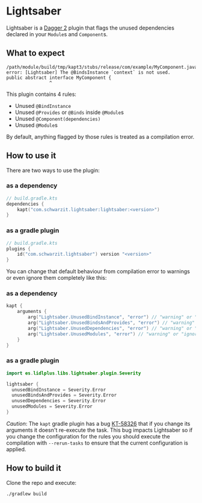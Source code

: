 # Lightsaber

Lightsaber is a [Dagger 2][dagger] plugin that flags the unused dependencies declared in your `Module`s and `Component`s.

## What to expect

```
/path/module/build/tmp/kapt3/stubs/release/com/example/MyComponent.java:6: error: [Lightsaber] The @BindsInstance `context` is not used.
public abstract interface MyComponent {
                ^
```

This plugin contains 4 rules:
- Unused `@BindInstance`
- Unused `@Provides` or `@Binds` inside `@Module`s
- Unused `@Component(dependencies)`
- Unused `@Module`s

By default, anything flagged by those rules is treated as a compilation error.


## How to use it

There are two ways to use the plugin:

### as a dependency
```kotlin
// build.gradle.kts
dependencies {
    kapt("com.schwarzit.lightsaber:lightsaber:<version>")
}
```

### as a gradle plugin
```kotlin
// build.gradle.kts
plugins {
    id("com.schwarzit.lightsaber") version "<version>"
}
```

You can change that default behaviour from compilation error to warnings or even ignore them completely like this:

### as a dependency
```kotlin
kapt {
    arguments {
        arg("Lightsaber.UnusedBindInstance", "error") // "warning" or "ignore"
        arg("Lightsaber.UnusedBindsAndProvides", "error") // "warning" or "ignore"
        arg("Lightsaber.UnusedDependencies", "error") // "warning" or "ignore"
        arg("Lightsaber.UnusedModules", "error") // "warning" or "ignore"
    }
}
```

### as a gradle plugin
```kotlin
import es.lidlplus.libs.lightsaber.plugin.Severity

lightsaber {
  unusedBindInstance = Severity.Error
  unusedBindsAndProvides = Severity.Error
  unusedDependencies = Severity.Error
  unusedModules = Severity.Error
}
```

*Caution*: The `kapt` gradle plugin has a bug [KT-58326] that if you change its arguments it doesn't re-execute the task. This bug impacts Lightsaber so if you change the configuration for the rules you should execute the compilation with `--rerun-tasks` to ensure that the current configuration is applied.

## How to build it

Clone the repo and execute:

```bash
./gradlew build
```

  [dagger]: https://dagger.dev/
  [KT-58326]: https://youtrack.jetbrains.com/issue/KT-58326
